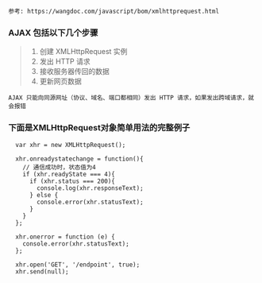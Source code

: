 ```
参考: https://wangdoc.com/javascript/bom/xmlhttprequest.html
```
### AJAX 包括以下几个步骤

  > 1. 创建 XMLHttpRequest 实例
  > 2. 发出 HTTP 请求
  > 3. 接收服务器传回的数据
  > 4. 更新网页数据

  `AJAX 只能向同源网址（协议、域名、端口都相同）发出 HTTP 请求，如果发出跨域请求，就会报错`
  
### 下面是XMLHttpRequest对象简单用法的完整例子
```
  var xhr = new XMLHttpRequest();

  xhr.onreadystatechange = function(){
    // 通信成功时，状态值为4
    if (xhr.readyState === 4){
      if (xhr.status === 200){
        console.log(xhr.responseText);
      } else {
        console.error(xhr.statusText);
      }
    }
  };

  xhr.onerror = function (e) {
    console.error(xhr.statusText);
  };

  xhr.open('GET', '/endpoint', true);
  xhr.send(null);
```
